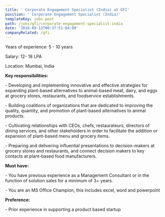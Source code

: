 ```yaml
---
title: ' Corporate Engagement Specialist (India) at GFI'
position: ' Corporate Engagement Specialist (India)'
templateKey: jobs-post
path: /jobs/gfi/corporate-engagement-specialist-india
date: '2018-09-13T00:37:51-04:00'
companyRelated: /gfi
---
```

Years of experience: 5 - 10 years

 

Salary: 12- 18 LPA

 

Location: Mumbai, India

  

**Key responsibilities:**

\- Developing and implementing innovative and effective strategies for expanding plant-based alternatives to animal-based meat, dairy, and eggs at grocery stores, restaurants, and foodservice establishments.



\- Building coalitions of organizations that are dedicated to improving the quality, quantity, and promotion of plant-based alternatives to animal products.

\- Cultivating relationships with CEOs, chefs, restaurateurs, directors of dining services, and other stakeholders in order to facilitate the addition or expansion of plant-based menu and grocery items.

\- Preparing and delivering influential presentations to decision-makers at grocery stores and restaurants, and connect decision makers to key contacts at plant-based food manufacturers.



 

**Must have:**

\- You have previous experience as a Management Consultant or in the function of solution sales for a minimum of 3+ years. 

\- You are an MS Office Champion, this includes excel, word and powerpoint



 

**Preference:**

\- Prior experience in supporting a product based startup
